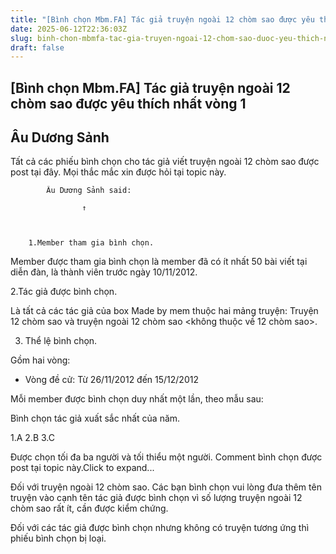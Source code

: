 ```yaml
---
title: "[Bình chọn Mbm.FA] Tác giả truyện ngoài 12 chòm sao được yêu thích nhất vòng 1"
date: 2025-06-12T22:36:03Z
slug: binh-chon-mbmfa-tac-gia-truyen-ngoai-12-chom-sao-duoc-yeu-thich-nhat-vong-1
draft: false
---
```


## [Bình chọn Mbm.FA] Tác giả truyện ngoài 12 chòm sao được yêu thích nhất vòng 1

## Âu Dương Sảnh

Tất cả các phiếu bình chọn cho tác giả viết truyện ngoài 12 chòm sao được post tại đây. Mọi thắc mắc xin được hỏi tại topic này.
 




	
		
			Âu Dương Sảnh said:
				
					↑
				
			
		
		1.Member tham gia bình chọn.
 
Member được tham gia bình chọn là member đã có ít nhất 50 bài viết tại diễn đàn, là thành viên trước ngày 10/11/2012.
 
 
2.Tác giả được bình chọn.
 
 
Là tất cả các tác giả của box Made by mem thuộc hai mảng truyện: Truyện 12 chòm sao và truyện ngoài 12 chòm sao <không thuộc về 12 chòm sao>.
 
 
3. Thể lệ bình chọn.
 
Gồm hai vòng:
 
- Vòng đề cử: Từ 26/11/2012 đến 15/12/2012
 
Mỗi member được bình chọn duy nhất một lần, theo mẫu sau:
 
Bình chọn tác giả xuất sắc nhất của năm.
 
1.A
2.B
3.C
 
Được chọn tối đa ba người và tối thiểu một người. Comment bình chọn được post tại topic này.Click to expand...
	
Đối với truyện ngoài 12 chòm sao. Các bạn bình chọn vui lòng đưa thêm tên truyện vào cạnh tên tác giả được bình chọn vì số lượng truyện ngoài 12 chòm sao rất ít, cần được kiểm chứng.
 
Đối với các tác giả được bình chọn nhưng không có truyện tương ứng thì phiếu bình chọn bị loại.